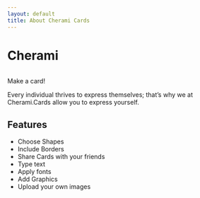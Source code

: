 ```yaml
---
layout: default
title: About Cherami Cards
---
```


<div class="post">
	<h1 class="pageTitle">Cherami</h1>
	<img src="{{ '/assets/img/touring.jpg' | prepend: site.baseurl }}" alt=""> 
	<p class="intro">Make a card!</p>
	<p>Every individual thrives to express themselves; that’s why we at Cherami.Cards allow you to express yourself.</p>
	<h2>Features</h2>
	<ul>
		<li>Choose Shapes</li>
		<li>Include Borders</li>
		<li>Share Cards with your friends</li>
		<li>Type text</li>
		<li>Apply fonts</li>
		<li>Add Graphics</li>
		<li>Upload your own images</li>
  	</ul>
</div>

